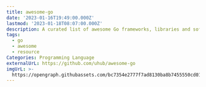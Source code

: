 ```yaml
---
title: awesome-go
date: '2023-01-16T19:49:00.000Z'
lastmod: '2023-01-18T08:07:00.000Z'
description: A curated list of awesome Go frameworks, libraries and software.
tags:
  - go
  - awesome
  - resource
Categories: Programming Language
externalUrL: https://github.com/uhub/awesome-go
imgUrL: >-
  https://opengraph.githubassets.com/bc7354e2777f7ad8130ba8b7455550cd01a4ce9885b50fec39e275aef99a052b/uhub/awesome-go
---
```

